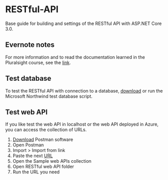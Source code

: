 # RESTful-API
Base guide for building and settings of the RESTful API with ASP.NET Core 3.0.

## Evernote notes
For more information and to read the documentation learned in the Pluralsight course, see the [link](https://www.evernote.com/client/web?login=true#?anb=true&b=61a4f299-ded9-4889-b75d-f7c27dc65fe8&n=52ff78c3-854f-4027-88e8-1579f78d7c00&s=s726&search=v4&).

## Test database
To test the RESTful API with connection to a database, [download](https://raw.githubusercontent.com/microsoft/sql-server-samples/master/samples/databases/northwind-pubs/instnwnd.sql) or run the Microsoft Northwind test database script.

## Test web API
If you like test the web API in localhost or the web API deployed in Azure, you can access the collection of URLs.

  1. [Download](https://www.getpostman.com/downloads/) Postman software
  2. Open Postman
  3. Import > Import from link
  4. Paste the next [URL](https://www.getpostman.com/collections/34ed21297861694a9e81)
  5. Open the Sample web APIs collection
  6. Open RESTful web API folder
  7. Run the URL you need
